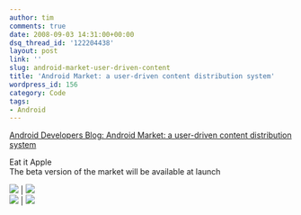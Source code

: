 ```yaml
---
author: tim
comments: true
date: 2008-09-03 14:31:00+00:00
dsq_thread_id: '122204438'
layout: post
link: ''
slug: android-market-user-driven-content
title: 'Android Market: a user-driven content distribution system'
wordpress_id: 156
category: Code
tags:
- Android
---
```


[Android Developers Blog: Android Market: a user-driven content distribution
system](http://android-developers.blogspot.com/2008/08/android-market-user-driven-content.html)  
  
Eat it Apple  
The beta version of the market will be available at launch  
  
![](http://3.bp.blogspot.com/_-e06f1q-QQE/SLbW0tDkvKI/AAAAAAAAAF8/0eQVyZFDSCo/s320/1.png) |
![](http://4.bp.blogspot.com/_-e06f1q-QQE/SLbW928wXxI/AAAAAAAAAGE/HbP2fKv0hJE/s320/2.png)  
![](http://4.bp.blogspot.com/_-e06f1q-QQE/SLbXEL6PcQI/AAAAAAAAAGM/SJKe1ay0_Ws/s320/3.png) |
![](http://1.bp.blogspot.com/_-e06f1q-QQE/SLbXI1U1D5I/AAAAAAAAAGU/PXiiPQS42q0/s320/4.png)  
